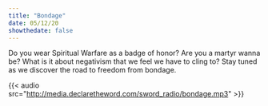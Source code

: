 ```yaml
---
title: "Bondage"
date: 05/12/20
showthedate: false
---
```


Do you wear Spiritual Warfare as a badge of honor? Are you a martyr wanna be? What is it about negativism that we feel we have to cling to? Stay tuned as we discover the road to freedom from bondage.
<!--more-->
{{< audio src="http://media.declaretheword.com/sword_radio/bondage.mp3" >}}